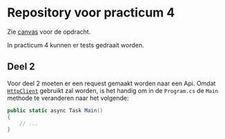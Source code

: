 # Repository voor practicum 4
Zie [canvas](https://canvas.hu.nl/courses/26958/assignments/186728) voor de opdracht.

In practicum 4 kunnen er tests gedraait worden.

## Deel 2
Voor deel 2 moeten er een request gemaakt worden naar een Api. Omdat [`HttpClient`](https://docs.microsoft.com/en-us/dotnet/api/system.net.http.httpclient?view=net-5.0) gebruikt zal worden, is het handig om in de `Program.cs` de `Main` methode te veranderen naar het volgende:

```csharp
public static async Task Main() 
{
    // ...
}
```
